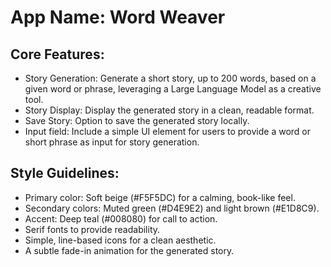 # **App Name**: Word Weaver

## Core Features:

- Story Generation: Generate a short story, up to 200 words, based on a given word or phrase, leveraging a Large Language Model as a creative tool.
- Story Display: Display the generated story in a clean, readable format.
- Save Story: Option to save the generated story locally.
- Input field: Include a simple UI element for users to provide a word or short phrase as input for story generation.

## Style Guidelines:

- Primary color: Soft beige (#F5F5DC) for a calming, book-like feel.
- Secondary colors: Muted green (#D4E9E2) and light brown (#E1D8C9).
- Accent: Deep teal (#008080) for call to action.
- Serif fonts to provide readability.
- Simple, line-based icons for a clean aesthetic.
- A subtle fade-in animation for the generated story.